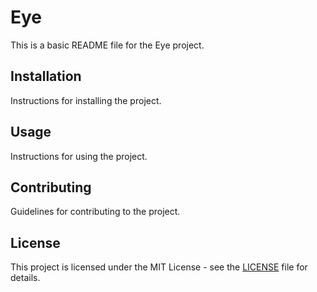 # Eye

This is a basic README file for the Eye project.

## Installation

Instructions for installing the project.

## Usage

Instructions for using the project.

## Contributing

Guidelines for contributing to the project.

## License

This project is licensed under the MIT License - see the [LICENSE](LICENSE) file for details.